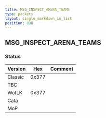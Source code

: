 ```yaml
---
title: MSG_INSPECT_ARENA_TEAMS
type: packets
layout: single_markdown_in_list
position: 888
---
```


## MSG_INSPECT_ARENA_TEAMS

### Status

Version    | Hex        | Comment
---------- | ---------- | ---------- 
Classic    | 0x377      | 
TBC        |            | 
WotLK      | 0x377      | 
Cata       |            | 
MoP        |            | 
